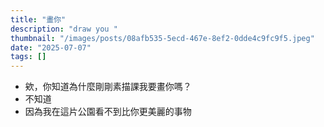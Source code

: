 ```yaml
---
title: "畫你"
description: "draw you "
thumbnail: "/images/posts/08afb535-5ecd-467e-8ef2-0dde4c9fc9f5.jpeg"
date: "2025-07-07"
tags: []
---
```

- 欸，你知道為什麼剛剛素描課我要畫你嗎？
- 不知道
- 因為我在這片公園看不到比你更美麗的事物
